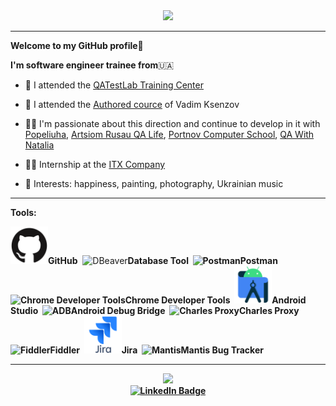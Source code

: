 <div align="center">
   <img src="https://media.giphy.com/media/HwTt47mZ79CjAF5VeU/giphy.gif"
 </div>
  
  ---
 <p align="left"><b>Welcome to my GitHub profile</b>👋</p> 
 <p align="left"><b>I'm software engineer trainee from</b>🇺🇦</p>
  
   
  <ul>
     <li><p align="left">📌 I attended the <a href="https://qatestlab.com/?utm_source=google_gmb&utm_medium=map&utm_campaign=google_my_business">QATestLab Training Center</a></p></li>
     <li><p align="left">📌 I attended the <a href="https://ksendzov.com">Authored cource</a> of Vadim Ksenzov</p></li>
     <li><p align="left">👩‍🦰 I'm passionate about this direction and continue to develop in it with 
    <a href="https://youtube.com/c/PopeliuhaQA">Popeliuha</a>, <a href="https://www.youtube.com/c/ArtsiomRusauQALife/featured">Artsiom Rusau QA Life</a>, <a href="https://www.youtube.com/playlist?list=PL7XXjge0nKZfUjvs_puLSXpkV-dBrihZu">Portnov Computer School</a>, <a href="https://www.youtube.com/user/natasturza">QA With Natalia</a></p></li>
    <li><p align="left">👩‍💻 Internship at the <a href="https://www.linkedin.com/company/82631704">ITX Company</a>
    <li><p align="left">💙 Interests: happiness, painting, photography, Ukrainian music</p></li>
   </ul>
   
---
   
   <p align="left"><b>Tools:</b></p>
  <div align="left">
  <img src="https://github.com/devicons/devicon/blob/master/icons/github/github-original.svg" title="Github" alt="Github" width="60" height="60"/><b>GitHub</b>&nbsp; 
  <img src="https://upload.wikimedia.org/wikipedia/commons/b/b5/DBeaver_logo.svg" title="DBeaver" alt="DBeaver" width="60" height="60"/><b>Database Tool</>&nbsp;
  <img src="https://cdn.worldvectorlogo.com/logos/postman.svg" title="Postman" alt="Postman" width="60" height="60"/><b>Postman</b>&nbsp; 
   <img src="https://encrypted-tbn0.gstatic.com/images?q=tbn:ANd9GcQAoK_ayeXCULpLo0T1Rs4vhUo4y5xMfZ9mNQ&usqp=CAU" title="Chrome Developer Tools" alt="Chrome Developer Tools" width="60" height="60"/><b>Chrome Developer Tools</b>&nbsp;
  <img src="https://github.com/devicons/devicon/blob/master/icons/androidstudio/androidstudio-original.svg" title="Androidstudio" alt="Androidstudio" width="60" height="60"/><b>Android Studio</b>&nbsp;
  <img src="https://archive.org/services/img/android-debug-bridge" title="ADB" alt="ADB"  width="60" height="60"/><b>Android Debug Bridge</b>&nbsp; 
  <img src="https://user-images.githubusercontent.com/15472/41327135-e4bf090c-6eca-11e8-9b76-032e8e2b0707.png" title="Charles Proxy" alt="Charles Proxy" width="60" height="60"/><b>Charles Proxy</b>&nbsp;
  <img src="https://user-images.githubusercontent.com/97233820/176945639-36c4bb03-4f87-4ded-8c20-09280f006452.png" title="Fiddler" alt="Fiddler" width="60" height="60"/><b>Fiddler</b>&nbsp;
  <img src="https://github.com/devicons/devicon/blob/master/icons/jira/jira-original-wordmark.svg" title="Jira" alt="Jira" width="60" height="60"/><b>Jira</b>&nbsp;
  <img src="https://www.linuxcompatible.org/data/publish/184/ae5316d9ae6644aea9fe6101b5922c6a857642/gnome_shell_screenshot_0t5rw0.jpg" title=Mantis" alt="Mantis" width="60" height="60"/><b>Mantis Bug Tracker</b>
 </div>
 
  ---
 
<div id="header" align="center">
  <img src="https://media.giphy.com/media/Y34jqOCXhgEsqRLULa/giphy.gif" width="100"/>
 </div>
 <div id="badges">
  <a href="https://www.linkedin.com/in/julia-vo">
   <img src="https://img.shields.io/badge/LinkedIn-blue?style=for-the-badge&logo=linkedin&logoColor=white" alt="LinkedIn Badge"/>
  </a>
 </div>




